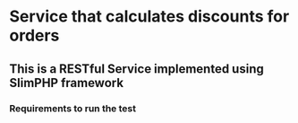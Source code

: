 # Service that calculates discounts for orders
## This is a RESTful Service implemented using SlimPHP framework

### Requirements to run the test

